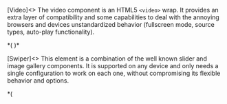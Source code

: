 
[Video]<>
The video component is an HTML5 `<video>` wrap. It provides an extra layer of compatibility and some capabilities to deal with the annoying browsers and devices unstandardized behavior (fullscreen mode, source types, auto-play functionality).

*(
<doc-playground label="Simple Video" format="true" html="true" js="true" css="true" selector="body">
  <template type="html">
    <head>
      <script src='framework/doc-eon/eon/eon.js'></script>
      <script>
        eon.themeSchema = {
          claro: ["eon-video"]
        }
      </script>
      <script>
        eon.import([
        'framework/doc-eon/eon/ui/eon-video',
        'framework/doc-eon/custom/doc-playground/doc-showcase'
        ])
      </script>
  </head>
  <body>
    <doc-showcase label='Snowy day'>
      <eon-video type="video/mp4" controls="true" src="video/snow.mp4" poster="img/snow.jpg" volume="0.5">
      </eon-video>
    </doc-showcase>
  </body>
  </template>
</doc-playground>
)*

[Swiper]<>
This element is a combination of the well known slider and image gallery components. It is supported on any device and only needs a single configuration to work on each one, without compromising its flexible behavior and options.

*(
<doc-playground label="Slider" format="true" html="true" js="true" css="true" selector="body">
  <template type="html">
    <head>
      <script src='framework/doc-eon/eon/eon.js'></script>
      <script>
        eon.theme = "claro";
        eon.themeSchema = {
          claro: ["eon-swiper"]
        }
      </script>
      <script>
        eon.import([
          'framework/doc-eon/eon/ui/eon-swiper',
          'framework/doc-eon/custom/doc-playground/doc-showcase'
        ]);
      </script>
      <style>
        doc-showcase .doc-showcase-content {
          height: 350px;
        }
        
      </style>
  </head>
  <body>
    <doc-showcase label='Slider'>
      <eon-swiper pagination="true">
        <eon-swiper-slide class="blue"></eon-swiper-slide>
        <eon-swiper-slide class="red"></eon-swiper-slide>
        <eon-swiper-slide class="green"></eon-swiper-slide>
        <eon-swiper-slide class="yellow"></eon-swiper-slide>
      </eon-swiper>
    </doc-showcase>
  </body>
  </template>
   <template type="css">
   .blue {
      background-color: #7296bb !important;
    }

    .yellow {
      background-color: #bb9772;
    }

    .green {
      background-color: #76bb72 !important;
    }

    .red {
      background-color: #b36a6a;
    }
  </template>
</doc-playground>
)*





Swiper needs the collaboration of another eon element to work correctly, the [eon-swiper-slide]

